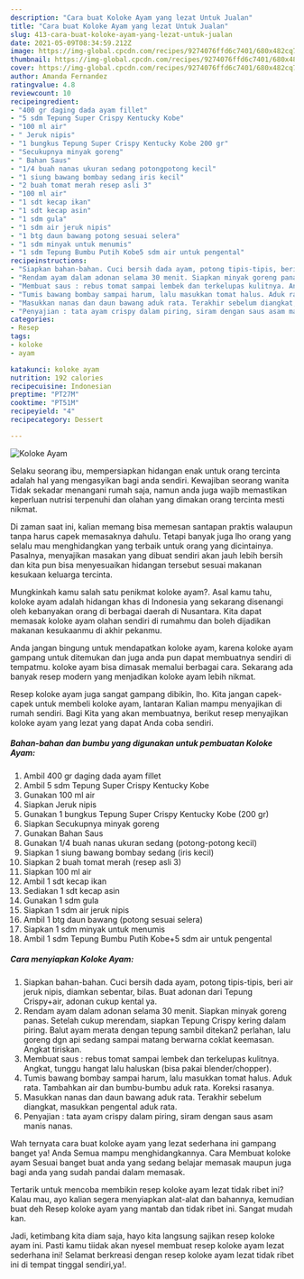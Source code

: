 ```yaml
---
description: "Cara buat Koloke Ayam yang lezat Untuk Jualan"
title: "Cara buat Koloke Ayam yang lezat Untuk Jualan"
slug: 413-cara-buat-koloke-ayam-yang-lezat-untuk-jualan
date: 2021-05-09T08:34:59.212Z
image: https://img-global.cpcdn.com/recipes/9274076ffd6c7401/680x482cq70/koloke-ayam-foto-resep-utama.jpg
thumbnail: https://img-global.cpcdn.com/recipes/9274076ffd6c7401/680x482cq70/koloke-ayam-foto-resep-utama.jpg
cover: https://img-global.cpcdn.com/recipes/9274076ffd6c7401/680x482cq70/koloke-ayam-foto-resep-utama.jpg
author: Amanda Fernandez
ratingvalue: 4.8
reviewcount: 10
recipeingredient:
- "400 gr daging dada ayam fillet"
- "5 sdm Tepung Super Crispy Kentucky Kobe"
- "100 ml air"
- " Jeruk nipis"
- "1 bungkus Tepung Super Crispy Kentucky Kobe 200 gr"
- "Secukupnya minyak goreng"
- " Bahan Saus"
- "1/4 buah nanas ukuran sedang potongpotong kecil"
- "1 siung bawang bombay sedang iris kecil"
- "2 buah tomat merah resep asli 3"
- "100 ml air"
- "1 sdt kecap ikan"
- "1 sdt kecap asin"
- "1 sdm gula"
- "1 sdm air jeruk nipis"
- "1 btg daun bawang potong sesuai selera"
- "1 sdm minyak untuk menumis"
- "1 sdm Tepung Bumbu Putih Kobe5 sdm air untuk pengental"
recipeinstructions:
- "Siapkan bahan-bahan. Cuci bersih dada ayam, potong tipis-tipis, beri air jeruk nipis, diamkan sebentar, bilas. Buat adonan dari Tepung Crispy+air, adonan cukup kental ya."
- "Rendam ayam dalam adonan selama 30 menit. Siapkan minyak goreng panas. Setelah cukup merendam, siapkan Tepung Crispy kering dalam piring. Balut ayam merata dengan tepung sambil ditekan2 perlahan, lalu goreng dgn api sedang sampai matang berwarna coklat keemasan. Angkat tiriskan."
- "Membuat saus : rebus tomat sampai lembek dan terkelupas kulitnya. Angkat, tunggu hangat lalu haluskan (bisa pakai blender/chopper)."
- "Tumis bawang bombay sampai harum, lalu masukkan tomat halus. Aduk rata. Tambahkan air dan bumbu-bumbu aduk rata. Koreksi rasanya."
- "Masukkan nanas dan daun bawang aduk rata. Terakhir sebelum diangkat, masukkan pengental aduk rata."
- "Penyajian : tata ayam crispy dalam piring, siram dengan saus asam manis nanas."
categories:
- Resep
tags:
- koloke
- ayam

katakunci: koloke ayam 
nutrition: 192 calories
recipecuisine: Indonesian
preptime: "PT27M"
cooktime: "PT51M"
recipeyield: "4"
recipecategory: Dessert

---
```



![Koloke Ayam](https://img-global.cpcdn.com/recipes/9274076ffd6c7401/680x482cq70/koloke-ayam-foto-resep-utama.jpg)

Selaku seorang ibu, mempersiapkan hidangan enak untuk orang tercinta adalah hal yang mengasyikan bagi anda sendiri. Kewajiban seorang  wanita Tidak sekadar menangani rumah saja, namun anda juga wajib memastikan keperluan nutrisi terpenuhi dan olahan yang dimakan orang tercinta mesti nikmat.

Di zaman  saat ini, kalian memang bisa memesan santapan praktis walaupun tanpa harus capek memasaknya dahulu. Tetapi banyak juga lho orang yang selalu mau menghidangkan yang terbaik untuk orang yang dicintainya. Pasalnya, menyajikan masakan yang dibuat sendiri akan jauh lebih bersih dan kita pun bisa menyesuaikan hidangan tersebut sesuai makanan kesukaan keluarga tercinta. 



Mungkinkah kamu salah satu penikmat koloke ayam?. Asal kamu tahu, koloke ayam adalah hidangan khas di Indonesia yang sekarang disenangi oleh kebanyakan orang di berbagai daerah di Nusantara. Kita dapat memasak koloke ayam olahan sendiri di rumahmu dan boleh dijadikan makanan kesukaanmu di akhir pekanmu.

Anda jangan bingung untuk mendapatkan koloke ayam, karena koloke ayam gampang untuk ditemukan dan juga anda pun dapat membuatnya sendiri di tempatmu. koloke ayam bisa dimasak memalui berbagai cara. Sekarang ada banyak resep modern yang menjadikan koloke ayam lebih nikmat.

Resep koloke ayam juga sangat gampang dibikin, lho. Kita jangan capek-capek untuk membeli koloke ayam, lantaran Kalian mampu menyajikan di rumah sendiri. Bagi Kita yang akan membuatnya, berikut resep menyajikan koloke ayam yang lezat yang dapat Anda coba sendiri.

<!--inarticleads1-->

##### Bahan-bahan dan bumbu yang digunakan untuk pembuatan Koloke Ayam:

1. Ambil 400 gr daging dada ayam fillet
1. Ambil 5 sdm Tepung Super Crispy Kentucky Kobe
1. Gunakan 100 ml air
1. Siapkan  Jeruk nipis
1. Gunakan 1 bungkus Tepung Super Crispy Kentucky Kobe (200 gr)
1. Siapkan Secukupnya minyak goreng
1. Gunakan  Bahan Saus
1. Gunakan 1/4 buah nanas ukuran sedang (potong-potong kecil)
1. Siapkan 1 siung bawang bombay sedang (iris kecil)
1. Siapkan 2 buah tomat merah (resep asli 3)
1. Siapkan 100 ml air
1. Ambil 1 sdt kecap ikan
1. Sediakan 1 sdt kecap asin
1. Gunakan 1 sdm gula
1. Siapkan 1 sdm air jeruk nipis
1. Ambil 1 btg daun bawang (potong sesuai selera)
1. Siapkan 1 sdm minyak untuk menumis
1. Ambil 1 sdm Tepung Bumbu Putih Kobe+5 sdm air untuk pengental




<!--inarticleads2-->

##### Cara menyiapkan Koloke Ayam:

1. Siapkan bahan-bahan. Cuci bersih dada ayam, potong tipis-tipis, beri air jeruk nipis, diamkan sebentar, bilas. Buat adonan dari Tepung Crispy+air, adonan cukup kental ya.
1. Rendam ayam dalam adonan selama 30 menit. Siapkan minyak goreng panas. Setelah cukup merendam, siapkan Tepung Crispy kering dalam piring. Balut ayam merata dengan tepung sambil ditekan2 perlahan, lalu goreng dgn api sedang sampai matang berwarna coklat keemasan. Angkat tiriskan.
1. Membuat saus : rebus tomat sampai lembek dan terkelupas kulitnya. Angkat, tunggu hangat lalu haluskan (bisa pakai blender/chopper).
1. Tumis bawang bombay sampai harum, lalu masukkan tomat halus. Aduk rata. Tambahkan air dan bumbu-bumbu aduk rata. Koreksi rasanya.
1. Masukkan nanas dan daun bawang aduk rata. Terakhir sebelum diangkat, masukkan pengental aduk rata.
1. Penyajian : tata ayam crispy dalam piring, siram dengan saus asam manis nanas.




Wah ternyata cara buat koloke ayam yang lezat sederhana ini gampang banget ya! Anda Semua mampu menghidangkannya. Cara Membuat koloke ayam Sesuai banget buat anda yang sedang belajar memasak maupun juga bagi anda yang sudah pandai dalam memasak.

Tertarik untuk mencoba membikin resep koloke ayam lezat tidak ribet ini? Kalau mau, ayo kalian segera menyiapkan alat-alat dan bahannya, kemudian buat deh Resep koloke ayam yang mantab dan tidak ribet ini. Sangat mudah kan. 

Jadi, ketimbang kita diam saja, hayo kita langsung sajikan resep koloke ayam ini. Pasti kamu tiidak akan nyesel membuat resep koloke ayam lezat sederhana ini! Selamat berkreasi dengan resep koloke ayam lezat tidak ribet ini di tempat tinggal sendiri,ya!.


